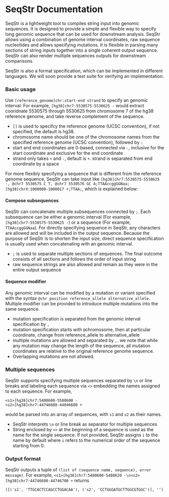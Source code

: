 # SeqStr Documentation

SeqStr is a lightweight tool to compiles string input into genomic sequences. It is designed to provide a simple and flexible way to specify long genomic sequence that can be used for downstream analysis. SeqStr allows using a combination of genome interval coordinates, raw sequence nucleotides and allows specifying mutations. It is flexible in parsing many sections of string inputs together into a single coherent output sequence. SeqStr can also render multiple sequences outputs for downstream comparisons.  

SeqStr is also a format specification, which can be implemented in different languages. We will soon provide a test suite for verifying an implementation.

### Basic usage

Use `[reference_genome]chr:start-end strand` to specify an genomic interval. For example, `[hg38]chr7:5530575-5530625 -` would extract cooridnate 5530575 through 5530625 from chromosome 7 of the hg38 reference genome, and take reverse complement of the sequence. 

- `[]` is used to specifcy the reference genome (UCSC convention), if not specified, the default is hg38.
- chromosome name should be one of the chromosome names from the specified reference genome (UCSC convention), followed by `:`
- start and end coordinates are 0-based, connected via `-`, inclusive for the start coordinate and exclusive for the end coordinate
- strand only takes `+` and `-`, default is `+`. strand is separated from end coordinate by a space

For more flexibly specifying a sequence that is different from the reference genome sequence, SeqStr can take input like `[hg38]chr7:5530575-5530625 -, @chr7 5530575 C T, @chr7 5530576 GC A;TTAAccggGGNaa;[hg38]chrX:1000000-1000017 +;TTAA;`, which is explained below:

#### Compose subsequences

SeqStr can concatenate multiple subsequences connected by `;`. Each subsequence can be either a genomic interval (For example, `[hg38]chr7:5530575-5530625 -`) or a sequence (For example, `TTAAccggGGNaa`). For directly specifying sequence in SeqStr, any characters are allowed and will be included in the output sequence. Because the purpose of SeqStr is to shorten the input size, direct sequence specification is usually used when concatenating with an genomic interval.
- `;` is used to separate multiple sections of sequences. The final outcome consists of all sections and follows the order of input string
- raw sequence strings are also allowed and remain as they were in the entire output sequence

#### Sequence modifier
Any genomic interval can be modified by a mutation or variant specified with the syntax `@chr position reference_allele alternative_allele`. Multiple modifier can be provided to introduce multiple mutations into the same sequence. 

- mutation specification is separated from the genomic interval specification by `,` 
- mutation specification starts with `@`chromosome, then at particular coordinate, change from reference_allele to alternative_allele
- multiple mutations are allowed and separated by `,`. we note that while any mutation may change the length of the sequence, all mutation coordinates are relative to the original reference genome sequence. 
- Overlapping mutations are not allowed.
 

### Multiple sequences

SeqStr supports specifying multiple sequences separated by `\n` or line breaks and labeling each sequence via `<>` embedding the names assigned to each sequence. For example, 
```
<s1>[hg38]chr7:5480600-5580600 -
<s2>[hg38]chr7:44746680-44846680 +
``` 
would be parsed into an array of sequences, with `s1` and `s2` as their names.
- SeqStr interprets `\n` or line break as separator for multiple sequences
- String enclosed by `<>` at the beginning of a sequence is used as the name for the single sequence. If not provided, SeqStr assigns `i` to the name by default where `i` refers to the numerical order of the sequence starting from 0.
    
### Output format

SeqStr outputs a tuple of `(list of (sequence name, sequence), error message)`. For example, `<s1>[hg38]chr7:5480600-5480620 -\n<s2>[hg38]chr7:44746680-44746700 +` returns

```
([('s1', 'TTGCACTCCAGCCTGGACAA'), ('s2', 'CCTGGGATGCTTGGCGTGGC')], '')
```
